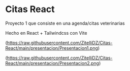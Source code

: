 ﻿# Citas React
Proyecto 1 que consiste en una agenda/citas veterinarias

Hecho en React + Tailwindcss con Vite

(https://raw.githubusercontent.com/ZitelliDZ/Citas-React/main/presentacion/Presentacion1.png)


(https://raw.githubusercontent.com/ZitelliDZ/Citas-React/main/presentacion/Presentacion2.png)
